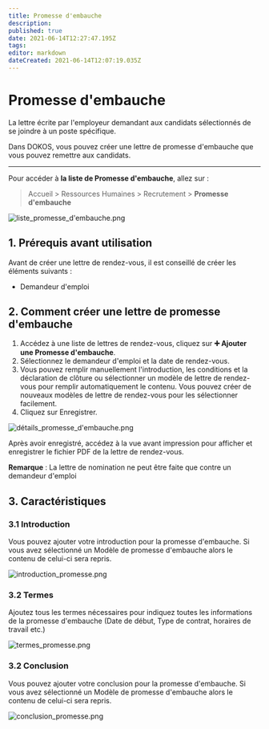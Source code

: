 ```yaml
---
title: Promesse d'embauche
description: 
published: true
date: 2021-06-14T12:27:47.195Z
tags: 
editor: markdown
dateCreated: 2021-06-14T12:07:19.035Z
---
```


# Promesse d'embauche

La lettre écrite par l'employeur demandant aux candidats sélectionnés de se joindre à un poste spécifique.

Dans DOKOS, vous pouvez créer une lettre de promesse d'embauche que vous pouvez remettre aux candidats. 

---

Pour accéder à **la liste de Promesse d'embauche**, allez sur :

> Accueil > Ressources Humaines > Recrutement > **Promesse d'embauche**

![liste_promesse_d'embauche.png](/humains-ressources/appointment-letter/liste_promesse_d'embauche.png)


## 1. Prérequis avant utilisation

Avant de créer une lettre de rendez-vous, il est conseillé de créer les éléments suivants :

- Demandeur d'emploi

## 2. Comment créer une lettre de promesse d'embauche

1. Accédez à une liste de lettres de rendez-vous, cliquez sur **:heavy_plus_sign: Ajouter une Promesse d'embauche**.
2. Sélectionnez le demandeur d'emploi et la date de rendez-vous.
3. Vous pouvez remplir manuellement l'introduction, les conditions et la déclaration de clôture ou sélectionner un modèle de lettre de rendez-vous pour remplir automatiquement le contenu. Vous pouvez créer de nouveaux modèles de lettre de rendez-vous pour les sélectionner facilement.
4. Cliquez sur Enregistrer.

![détails_promesse_d'embauche.png](/humains-ressources/appointment-letter/détails_promesse_d'embauche.png)

Après avoir enregistré, accédez à la vue avant impression pour afficher et enregistrer le fichier PDF de la lettre de rendez-vous.

**Remarque** : La lettre de nomination ne peut être faite que contre un demandeur d'emploi

## 3. Caractéristiques

### 3.1 Introduction

Vous pouvez ajouter votre introduction pour la promesse d'embauche. Si vous avez sélectionné un Modèle de promesse d'embauche alors le contenu de celui-ci sera repris.

![introduction_promesse.png](/humains-ressources/appointment-letter/introduction_promesse.png)

### 3.2 Termes

Ajoutez tous les termes nécessaires pour indiquez toutes les informations de la promesse d'embauche (Date de début, Type de contrat, horaires de travail etc.)

![termes_promesse.png](/humains-ressources/appointment-letter/termes_promesse.png)

### 3.2 Conclusion

Vous pouvez ajouter votre conclusion pour la promesse d'embauche. Si vous avez sélectionné un Modèle de promesse d'embauche alors le contenu de celui-ci sera repris.

![conclusion_promesse.png](/humains-ressources/appointment-letter/conclusion_promesse.png)
